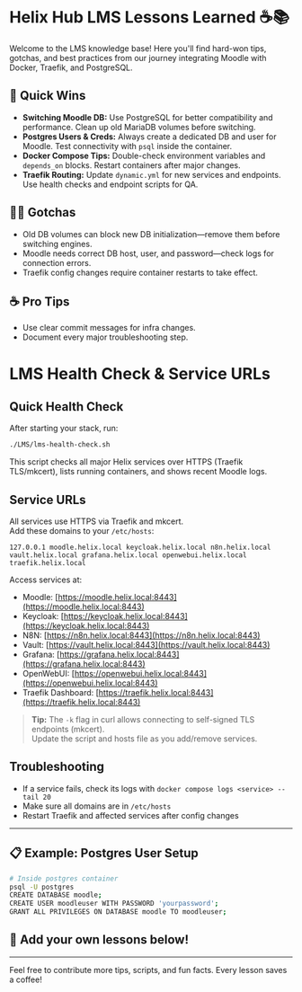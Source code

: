# Helix Hub LMS Lessons Learned ☕️📚

Welcome to the LMS knowledge base! Here you'll find hard-won tips, gotchas, and best practices from our journey integrating Moodle with Docker, Traefik, and PostgreSQL.

## 🚀 Quick Wins
- **Switching Moodle DB:** Use PostgreSQL for better compatibility and performance. Clean up old MariaDB volumes before switching.
- **Postgres Users & Creds:** Always create a dedicated DB and user for Moodle. Test connectivity with `psql` inside the container.
- **Docker Compose Tips:** Double-check environment variables and `depends_on` blocks. Restart containers after major changes.
- **Traefik Routing:** Update `dynamic.yml` for new services and endpoints. Use health checks and endpoint scripts for QA.

## 🦸‍♂️ Gotchas
- Old DB volumes can block new DB initialization—remove them before switching engines.
- Moodle needs correct DB host, user, and password—check logs for connection errors.
- Traefik config changes require container restarts to take effect.

## ☕️ Pro Tips
- Use clear commit messages for infra changes.
- Document every major troubleshooting step.

# LMS Health Check & Service URLs

## Quick Health Check

After starting your stack, run:

```bash
./LMS/lms-health-check.sh
```

This script checks all major Helix services over HTTPS (Traefik TLS/mkcert), lists running containers, and shows recent Moodle logs.

## Service URLs

All services use HTTPS via Traefik and mkcert.  
Add these domains to your `/etc/hosts`:

```
127.0.0.1 moodle.helix.local keycloak.helix.local n8n.helix.local vault.helix.local grafana.helix.local openwebui.helix.local traefik.helix.local
```

Access services at:

- Moodle: [https://moodle.helix.local:8443](https://moodle.helix.local:8443)
- Keycloak: [https://keycloak.helix.local:8443](https://keycloak.helix.local:8443)
- N8N: [https://n8n.helix.local:8443](https://n8n.helix.local:8443)
- Vault: [https://vault.helix.local:8443](https://vault.helix.local:8443)
- Grafana: [https://grafana.helix.local:8443](https://grafana.helix.local:8443)
- OpenWebUI: [https://openwebui.helix.local:8443](https://openwebui.helix.local:8443)
- Traefik Dashboard: [https://traefik.helix.local:8443](https://traefik.helix.local:8443)

> **Tip:** The `-k` flag in curl allows connecting to self-signed TLS endpoints (mkcert).  
> Update the script and hosts file as you add/remove services.

## Troubleshooting

- If a service fails, check its logs with `docker compose logs <service> --tail 20`
- Make sure all domains are in `/etc/hosts`
- Restart Traefik and affected services after config changes

---


## 📋 Example: Postgres User Setup
```bash
# Inside postgres container
psql -U postgres
CREATE DATABASE moodle;
CREATE USER moodleuser WITH PASSWORD 'yourpassword';
GRANT ALL PRIVILEGES ON DATABASE moodle TO moodleuser;
```

## 📝 Add your own lessons below!

---
Feel free to contribute more tips, scripts, and fun facts. Every lesson saves a coffee!
